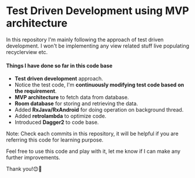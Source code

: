 # Test Driven Development using MVP architecture
In this repository I'm mainly following the approach of test driven development. I won't be
implementing any view related stuff live populating recyclerview etc.

#### Things I have done so far in this code base
- **Test driven development** approach.
- Notice the test code, I'm **continuously modifying test code based on the requirement**.
- **MVP architecture** to fetch data from database.
- **Room database** for storing and retrieving the data.
- Added **RxJava/RxAndroid** for doing operation on background thread.
- Added **retrolambda** to optimize code.
- Introduced **Dagger2** to code base.

Note: Check each commits in this repository, it will be helpful if you are referring this code for
learning purpose.

Feel free to use this code and play with it, let me know if I can make any further improvements.

Thank you!😊🙏